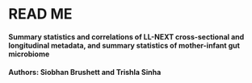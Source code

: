# READ ME
#### Summary statistics and correlations of LL-NEXT cross-sectional and longitudinal metadata, and summary statistics of mother-infant gut microbiome
#### Authors: Siobhan Brushett and Trishla Sinha 
